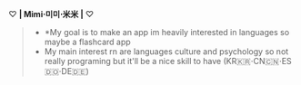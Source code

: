 ♡ **| Mimi⋅미미⋅米米 |** ♡
> - *My goal is to make an app im heavily interested in languages so maybe a flashcard app
> - My main interest rn are languages culture and psychology so not really programing but it'll be a nice skill to have
(KR🇰🇷⋅CN🇨🇳⋅ES🇩🇴⋅DE🇩🇪)

<!---
PrimeVide0/PrimeVide0 is a ✨ special ✨ repository because its `README.md` (this file) appears on your GitHub profile.
You can click the Preview link to take a look at your changes.
--->
